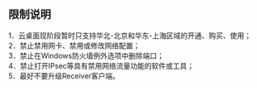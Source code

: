 ## 限制说明
1．云桌面现阶段暂时只支持华北-北京和华东-上海区域的开通、购买、使用；<br>
2．禁止禁用网卡、禁用或修改网络配置；<br>
3．禁止在Windows防火墙例外选项中删除端口；<br>
4．禁止打开IPsec等具有禁用网络流量功能的软件或工具；<br>
5．最好不要升级Receiver客户端。<br>
